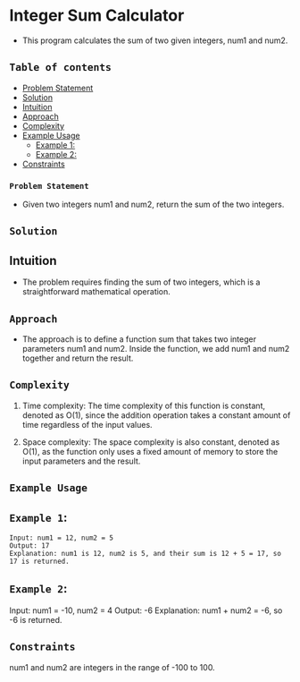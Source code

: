 # Integer Sum Calculator

- This program calculates the sum of two given integers, num1 and num2.

## `Table of contents`
  - [Problem Statement](#problem-statement)
  - [Solution](#solution)
  - [Intuition](#intuition)
  - [Approach](#approach)
  - [Complexity](#complexity)
  - [Example Usage](#example-usage)
    - [Example 1:](#example-1)
    - [Example 2:](#example-2)
  - [Constraints](#constraints)

### `Problem Statement`

- Given two integers num1 and num2, return the sum of the two integers.

## `Solution`

## Intuition

- The problem requires finding the sum of two integers, which is a straightforward mathematical operation.

## `Approach`

- The approach is to define a function sum that takes two integer parameters num1 and num2. Inside the function, we add num1 and num2 together and return the result.

## `Complexity`

1. Time complexity: The time complexity of this function is constant, denoted as O(1), since the addition operation takes a constant amount of time regardless of the input values.

2. Space complexity: The space complexity is also constant, denoted as O(1), as the function only uses a fixed amount of memory to store the input parameters and the result.

## `Example Usage`

## `Example 1`:

    Input: num1 = 12, num2 = 5
    Output: 17
    Explanation: num1 is 12, num2 is 5, and their sum is 12 + 5 = 17, so 17 is returned.

## `Example 2`:

Input: num1 = -10, num2 = 4
Output: -6
Explanation: num1 + num2 = -6, so -6 is returned.

## `Constraints`
num1 and num2 are integers in the range of -100 to 100.
